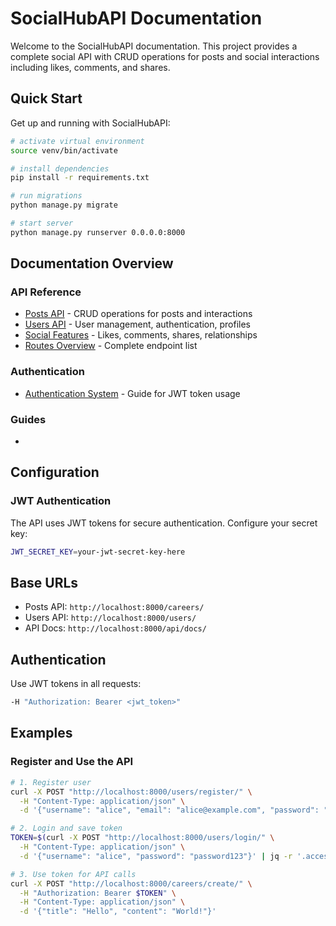 # SocialHubAPI Documentation

Welcome to the SocialHubAPI documentation. This project provides a complete social API with CRUD operations for posts and social interactions including likes, comments, and shares.

## Quick Start

Get up and running with SocialHubAPI:

```bash
# activate virtual environment
source venv/bin/activate
```

```bash
# install dependencies
pip install -r requirements.txt
```

```bash
# run migrations
python manage.py migrate
```

```bash
# start server
python manage.py runserver 0.0.0.0:8000
```

## Documentation Overview

### API Reference

* [Posts API](api/posts.md) - CRUD operations for posts and interactions
* [Users API](api/users.md) - User management, authentication, profiles
* [Social Features](api/social.md) - Likes, comments, shares, relationships
* [Routes Overview](api/routes.md) - Complete endpoint list

### Authentication

* [Authentication System](auth/index.md) - Guide for JWT token usage

### Guides

* 
## Configuration

### JWT Authentication

The API uses JWT tokens for secure authentication. Configure your secret key:

```bash
JWT_SECRET_KEY=your-jwt-secret-key-here
```

## Base URLs

* Posts API: `http://localhost:8000/careers/`
* Users API: `http://localhost:8000/users/`
* API Docs: `http://localhost:8000/api/docs/`

## Authentication

Use JWT tokens in all requests:

```bash
-H "Authorization: Bearer <jwt_token>"
```

## Examples

### Register and Use the API

```bash
# 1. Register user
curl -X POST "http://localhost:8000/users/register/" \
  -H "Content-Type: application/json" \
  -d '{"username": "alice", "email": "alice@example.com", "password": "password123", "password_confirm": "password123"}'
```

```bash
# 2. Login and save token
TOKEN=$(curl -X POST "http://localhost:8000/users/login/" \
  -H "Content-Type: application/json" \
  -d '{"username": "alice", "password": "password123"}' | jq -r '.access')
```

```bash
# 3. Use token for API calls
curl -X POST "http://localhost:8000/careers/create/" \
  -H "Authorization: Bearer $TOKEN" \
  -H "Content-Type: application/json" \
  -d '{"title": "Hello", "content": "World!"}'
```

